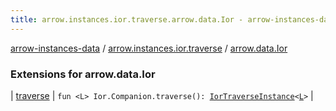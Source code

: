 ```yaml
---
title: arrow.instances.ior.traverse.arrow.data.Ior - arrow-instances-data
---
```


[arrow-instances-data](../../index.html) / [arrow.instances.ior.traverse](../index.html) / [arrow.data.Ior](./index.html)

### Extensions for arrow.data.Ior

| [traverse](traverse.html) | `fun <L> Ior.Companion.traverse(): `[`IorTraverseInstance`](../../arrow.instances/-ior-traverse-instance/index.html)`<`[`L`](traverse.html#L)`>` |

